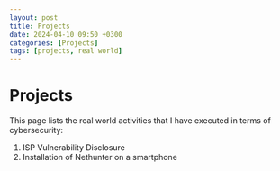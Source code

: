 ```yaml
---
layout: post
title: Projects
date: 2024-04-10 09:50 +0300
categories: [Projects]
tags: [projects, real world]
---
```

# Projects
This page lists the real world activities that I have executed in terms of cybersecurity:
<ol>
  <li>ISP Vulnerability Disclosure</li>
  <li>Installation of Nethunter on a smartphone</li>
</ol>